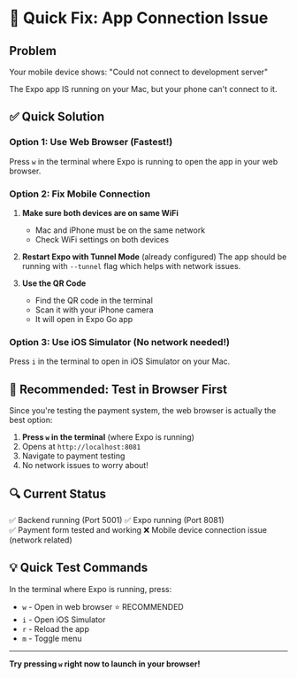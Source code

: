 # 🚀 Quick Fix: App Connection Issue

## Problem
Your mobile device shows: "Could not connect to development server"

The Expo app IS running on your Mac, but your phone can't connect to it.

## ✅ Quick Solution

### Option 1: Use Web Browser (Fastest!)
Press `w` in the terminal where Expo is running to open the app in your web browser.

### Option 2: Fix Mobile Connection

1. **Make sure both devices are on same WiFi**
   - Mac and iPhone must be on the same network
   - Check WiFi settings on both devices

2. **Restart Expo with Tunnel Mode** (already configured)
   The app should be running with `--tunnel` flag which helps with network issues.

3. **Use the QR Code**
   - Find the QR code in the terminal
   - Scan it with your iPhone camera
   - It will open in Expo Go app

### Option 3: Use iOS Simulator (No network needed!)

Press `i` in the terminal to open in iOS Simulator on your Mac.

## 🎯 Recommended: Test in Browser First

Since you're testing the payment system, the web browser is actually the best option:

1. **Press `w` in the terminal** (where Expo is running)
2. Opens at `http://localhost:8081`
3. Navigate to payment testing
4. No network issues to worry about!

## 🔍 Current Status

✅ Backend running (Port 5001)
✅ Expo running (Port 8081)  
✅ Payment form tested and working
❌ Mobile device connection issue (network related)

## 💡 Quick Test Commands

In the terminal where Expo is running, press:
- `w` - Open in web browser ⭐ RECOMMENDED
- `i` - Open iOS Simulator
- `r` - Reload the app
- `m` - Toggle menu

---

**Try pressing `w` right now to launch in your browser!**
